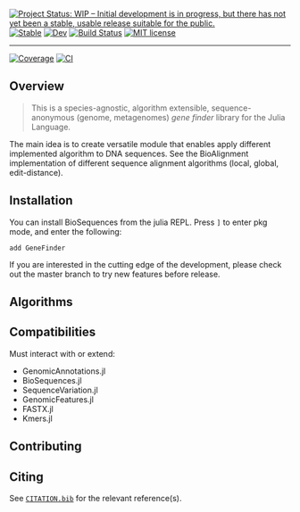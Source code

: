 <!-- # <img src="../assets/logo.svg" width="30%" align="right" /> GeneFinder -->

[![Project Status: WIP – Initial development is in progress, but there has not yet been a stable, usable release suitable for the public.](https://www.repostatus.org/badges/latest/wip.svg)](https://www.repostatus.org/#wip)
[![Stable](https://img.shields.io/badge/docs-stable-blue.svg)](https://camilogarciabotero.github.io/GeneFinder.jl/stable/)
[![Dev](https://img.shields.io/badge/docs-dev-blue.svg)](https://camilogarciabotero.github.io/GeneFinder.jl/dev/) 
[![Build Status](https://travis-ci.com/camilogarciabotero/GeneFinder.jl.svg?branch=main)](https://travis-ci.com/camilogarciabotero/GeneFinder.jl)
[![MIT license](https://img.shields.io/badge/license-MIT-green.svg)](https://github.com/camilogarciabotero/GeneFinder.jl/blob/main/LICENSE)

***

[![Coverage](https://codecov.io/gh/camilogarciabotero/GeneFinder.jl/branch/main/graph/badge.svg)](https://codecov.io/gh/camilogarciabotero/GeneFinder.jl)
[![CI](https://github.com/camilogarciabotero/GeneFinder.jl/actions/workflows/CI.yml/badge.svg)](https://github.com/camilogarciabotero/GeneFinder.jl/actions/workflows/CI.yml)

## Overview

>This is a species-agnostic, algorithm extensible, sequence-anonymous (genome, metagenomes) *gene finder* library for the Julia Language.

The main idea is to create versatile module that enables apply different implemented algorithm to DNA sequences. See the BioAlignment implementation of different sequence alignment algorithms (local, global, edit-distance).

## Installation

You can install BioSequences from the julia
REPL. Press `]` to enter pkg mode, and enter the following:

```
add GeneFinder
```

If you are interested in the cutting edge of the development, please check out
the master branch to try new features before release.

## Algorithms

## Compatibilities  

Must interact with or extend:

- GenomicAnnotations.jl
- BioSequences.jl
- SequenceVariation.jl
- GenomicFeatures.jl
- FASTX.jl
- Kmers.jl

## Contributing

## Citing

See [`CITATION.bib`](CITATION.bib) for the relevant reference(s).
